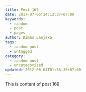 ```yaml
---
title: Post 169
date: 2017-07-05T14:13:37+07:00
keywords:
  - random
  - post
  - pages
author: Dimas Lanjaka
tags:
  - random post
  - untagged
category:
  - random post
  - uncategorized
updated: 2012-06-04T01:56:38+07:00
---
```

This is content of post 169